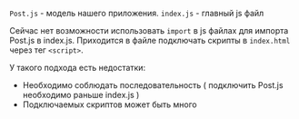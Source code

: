 `Post.js` - модель нашего приложения.
`index.js` - главный js файл

Сейчас нет возможности использовать `import` в js файлах для импорта Post.js в index.js.
 Приходится в файле подключать скрипты в `index.html` через тег `<script>`. 
 
 У такого подхода есть недостатки:
- Необходимо соблюдать последовательность ( подключить Post.js необходимо раньше index.js )
 - Подключаемых скриптов может быть много